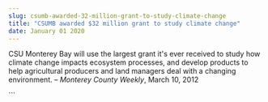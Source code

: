 ```yaml
---
slug: csumb-awarded-32-million-grant-to-study-climate-change
title: "CSUMB awarded $32 million grant to study climate change"
date: January 01 2020
---
```


 
<p>
  CSU Monterey Bay will use the largest grant it's ever received to study how
  climate change impacts ecosystem processes, and develop products to help
  agricultural producers and land managers deal with a changing environment. –
  <em>Monterey County Weekly</em>, March 10, 2012
</p>
```
